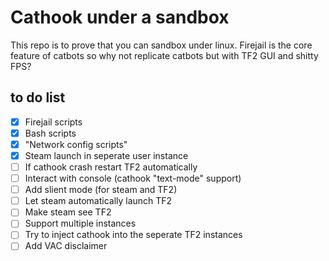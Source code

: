 # Cathook under a sandbox
This repo is to prove that you can sandbox under linux. Firejail is the core feature of catbots so why not replicate catbots but with TF2 GUI and shitty FPS?

## to do list
- [x] Firejail scripts
- [x] Bash scripts
- [x] "Network config scripts"
- [x] Steam launch in seperate user instance
- [ ] If cathook crash restart TF2 automatically
- [ ] Interact with console (cathook "text-mode" support)
- [ ] Add slient mode (for steam and TF2)
- [ ] Let steam automatically launch TF2
- [ ] Make steam see TF2
- [ ] Support multiple instances
- [ ] Try to inject cathook into the seperate TF2 instances
- [ ] Add VAC disclaimer
